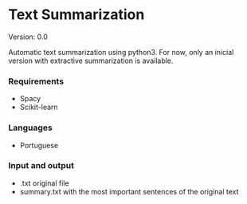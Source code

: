# Text Summarization
Version: 0.0

Automatic text summarization using python3. For now, only an inicial version with extractive summarization is available. 

### Requirements

- Spacy 
- Scikit-learn 

### Languages 

- Portuguese 

### Input and output

- .txt original file 
- summary.txt with the most important sentences of the original text 